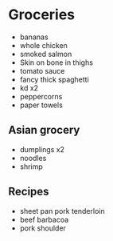 # Groceries

- bananas
- whole chicken
- smoked salmon
- Skin on bone in thighs
- tomato sauce
- fancy thick spaghetti
- kd x2
- peppercorns
- paper towels

## Asian grocery

- dumplings x2
- noodles
- shrimp

## Recipes

- sheet pan pork tenderloin
- beef barbacoa
- pork shoulder
